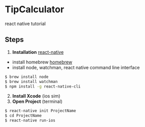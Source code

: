 # TipCalculator
react native tutorial
## Steps
1. **Installation** [react-native](http://facebook.github.io/react-native)
  * install homebrew [homebrew](https://brew.sh/index_nl.html)
  * install node, watchman, react native command line interface

```sh
$ brew install node
$ brew install watchman
$ npm install -g react-native-cli
```

2. **Install Xcode** (ios sim)
3. **Open Project** (terminal)

```sh
$ react-native init ProjectName
$ cd ProjectName
$ react-native run-ios
```
